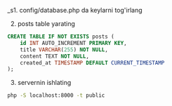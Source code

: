 _s1. config/database.php da keylarni tog'irlang

2. posts table yarating
```sql
CREATE TABLE IF NOT EXISTS posts (
    id INT AUTO_INCREMENT PRIMARY KEY,
    title VARCHAR(255) NOT NULL,
    content TEXT NOT NULL,
    created_at TIMESTAMP DEFAULT CURRENT_TIMESTAMP
);
```

3. servernin ishlating
```bash
php -S localhost:8000 -t public
```